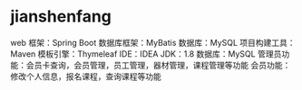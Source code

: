 # jianshenfang
web 框架：Spring Boot 数据库框架：MyBatis 数据库：MySQL 项目构建工具：Maven 模板引擎：Thymeleaf IDE：IDEA JDK：1.8 数据库：MySQL  管理员功能：会员卡查询，会员管理，员工管理，器材管理，课程管理等功能 会员功能：修改个人信息，报名课程，查询课程等功能
